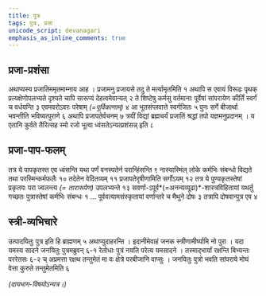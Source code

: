 ```yaml
---
title: पुत्रः
tags: पुत्रः, प्रजा
unicode_script: devanagari
emphasis_as_inline_comments: true
---
```

## प्रजा-प्रशंसा
अथाप्यस्य प्रजातिममृतमाम्नाय आह । प्रजामनु प्रजायसे तदु ते मर्त्यामृतमिति १ अथापि स एवायं विरूढः पृथक् प्रत्यक्षेणोपलभ्यते दृश्यते चापि सारूप्यं देहत्वमेवान्यत् २ ते शिष्टेषु कर्मसु वर्तमानाः पूर्वेषां सांपरायेण कीर्तिं स्वर्गं च वर्धयन्ति ३ एवमवरोऽवरः परेषाम् *(=पूर्विकाणाम्)* ४ आ भूतसंप्लवात्ते स्वर्गजितः ५ पुनः सर्गे बीजार्था भवन्तीति भविष्यत्पुराणे ६ अथापि प्रजापतेर्वचनम् ७ त्रयीं विद्यां ब्रह्मचर्यं प्रजातिं श्रद्धां तपो यज्ञमनुप्रदानम् । य एतानि कुर्वते तैरित्सह स्मो रजो भूत्वा ध्वंसतेऽन्यत्प्रशंसन्न् इति ८


## प्रजा-पाप-फलम्
तत्र ये पापकृतस्त एव ध्वंसन्ति यथा पर्णं वनस्पतेर्न परान्हिंसन्ति ९ नास्यास्मिंल् लोके कर्मभिः संबन्धो विद्यते तथा परस्मिन्कर्मफलैः १० तदेतेन वेदितव्यम् ११ प्रजापतेरृषीणामिति सर्गोऽयम् १२ तत्र ये पुण्यकृतस्तेषां प्रकृतयः परा ज्वलन्त्य *(= तारारूपेण)* उपलभ्यन्ते १३
सवर्णा-ऽपूर्व*(=अनन्यव्यूढा)*-शास्त्रविहितायां यथर्तु गच्छतः पुत्रास्तेषां कर्मभिः संबन्धः १ … पूर्ववत्यामसंस्कृतायां वर्णान्तरे च मैथुने दोषः ३ तत्रापि दोषवान्पुत्र एव ४ 

## स्त्री-व्यभिचारे
उत्पादयितुः पुत्र इति हि ब्राह्मणम् ५ अथाप्युदाहरन्ति । इदानीमेवाहं जनक स्त्रीणामीर्ष्यामि नो पुरा । यदा यमस्य सादने जनयितुः पुत्रमब्रुवन् ६-१ रेतोधाः पुत्रं नयति परेत्य यमसादने । तस्माद्भार्यां रक्षन्ति बिभ्यन्तः पररेतसः ६-२ च् अप्रमत्ता रक्षथ तन्तुमेतं मा वः क्षेत्रे परबीजानि वाप्सुः । जनयितुः पुत्रो भवति सांपराये मोघं वेत्ता कुरुते तन्तुमेतमिति ६ 

*(दायभाग-विषयोऽन्यत्र।)*
